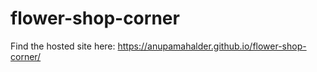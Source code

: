 # flower-shop-corner
Find the hosted site here: https://anupamahalder.github.io/flower-shop-corner/
